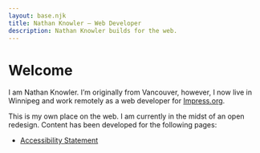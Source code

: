 ```yaml
---
layout: base.njk
title: Nathan Knowler – Web Developer
description: Nathan Knowler builds for the web.
---
```


# Welcome

I am Nathan Knowler. I’m originally from Vancouver, however, I now live
in Winnipeg and work remotely as a web developer for <a href="https://impress.org" rel="noreferrer">Impress.org</a>.

This is my own place on the web. I am currently in the midst of an open
redesign. Content has been developed for the following pages:

- [Accessibility Statement](/accessibility/)
